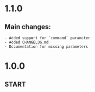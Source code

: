 # 1.1.0
## Main changes:
    - Added support for `command` parameter
    - Added CHANGELOG.md
    - Documentation for missing parameters

# 1.0.0
## START
